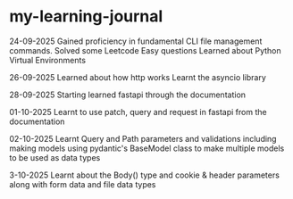 # my-learning-journal
24-09-2025 
Gained proficiency in fundamental CLI file management commands.
Solved some Leetcode Easy questions
Learned about Python Virtual Environments


26-09-2025
Learned about how http works
Learnt the asyncio library

28-09-2025
Starting learned fastapi through the documentation

01-10-2025
Learnt to use patch, query and request in fastapi from the documentation

02-10-2025
Learnt Query and Path parameters and validations including making models using pydantic's BaseModel class to make multiple models to be used as data types

3-10-2025
Learnt about the Body() type and cookie & header parameters along with form data and file data types
